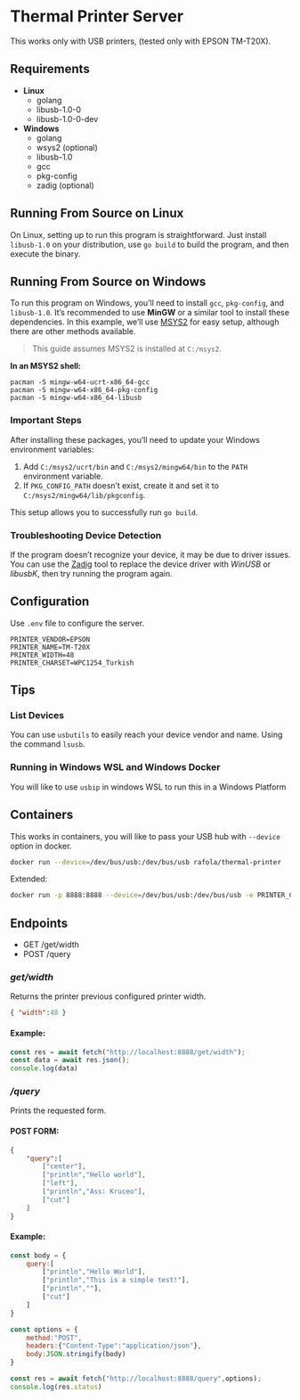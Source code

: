 # Thermal Printer Server

This works only with USB printers, (tested only with EPSON TM-T20X).

## Requirements 

- **Linux**
    - golang
    - libusb-1.0-0
    - libusb-1.0-0-dev
- **Windows**
    - golang
    - wsys2 (optional)
    - libusb-1.0
    - gcc
    - pkg-config
    - zadig (optional)
## Running From Source on Linux

On Linux, setting up to run this program is straightforward. Just install `libusb-1.0` on your distribution, use `go build` to build the program, and then execute the binary.

## Running From Source on Windows

To run this program on Windows, you’ll need to install `gcc`, `pkg-config`, and `libusb-1.0`. It’s recommended to use **MinGW** or a similar tool to install these dependencies. In this example, we’ll use [MSYS2](https://www.msys2.org/) for easy setup, although there are other methods available.

> This guide assumes MSYS2 is installed at `C:/msys2`.

**In an MSYS2 shell:**

```shell
pacman -S mingw-w64-ucrt-x86_64-gcc
pacman -S mingw-w64-x86_64-pkg-config
pacman -S mingw-w64-x86_64-libusb
```

### Important Steps

After installing these packages, you’ll need to update your Windows environment variables:

1. Add `C:/msys2/ucrt/bin` and `C:/msys2/mingw64/bin` to the `PATH` environment variable.
2. If `PKG_CONFIG_PATH` doesn’t exist, create it and set it to `C:/msys2/mingw64/lib/pkgconfig`.

This setup allows you to successfully run `go build`.

### Troubleshooting Device Detection

If the program doesn’t recognize your device, it may be due to driver issues. You can use the [Zadig](https://zadig.akeo.ie/) tool to replace the device driver with *WinUSB* or *libusbK*, then try running the program again.

## Configuration

Use `.env` file to configure the server.

```env
PRINTER_VENDOR=EPSON
PRINTER_NAME=TM-T20X
PRINTER_WIDTH=48
PRINTER_CHARSET=WPC1254_Turkish
```

## Tips

### List Devices

You can use `usbutils` to easily reach your device vendor and name.
Using the command `lsusb`.

### Running in Windows WSL and Windows Docker

You will like to use `usbip` in windows WSL to run this in a Windows Platform

## Containers 

This works in containers, you will like to pass your USB hub with `--device` option in docker.

```bash
docker run --device=/dev/bus/usb:/dev/bus/usb rafola/thermal-printer
```

Extended:

```bash
docker run -p 8888:8888 --device=/dev/bus/usb:/dev/bus/usb -e PRINTER_CHARSET=WPC1254_Turkish -e PRINTER_WIDTH=48 -e PRINTER_VENDOR=EPSON -e PRINTER_NAME=TM-T20X rafola/thermal-printer
```

## Endpoints 

- GET /get/width 
- POST /query

### ***get/width***

Returns the printer previous configured printer width.

```json
{ "width":48 }
```

#### Example:

```js
const res = await fetch("http://localhost:8888/get/width");
const data = await res.json();
console.log(data)
```

### ***/query***

Prints the requested form.

#### POST FORM:

```json
{
    "query":[
        ["center"],
        ["println","Hello world"],
        ["left"],
        ["println","Ass: Kruceo"],
        ["cut"]
    ]
}
```

#### Example:

```js
const body = {
    query:[
        ["println","Hello World"],
        ["println","This is a simple test!"],
        ["println",""],
        ["cut"]
    ]
}

const options = {
    method:"POST",
    headers:{"Content-Type":"application/json"},
    body:JSON.stringify(body)
} 

const res = await fetch("http://localhost:8888/query",options);
console.log(res.status)
```

